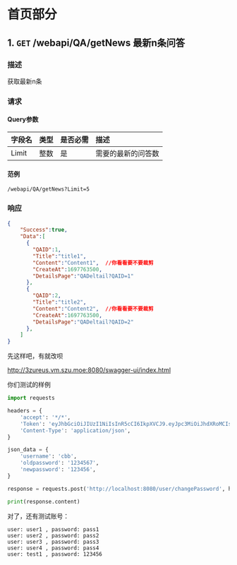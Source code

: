 # 首页部分

## 1. `GET` /webapi/QA/getNews 最新n条问答

### 描述

获取最新n条

### 请求

#### Query参数

| 字段名 | 类型 | 是否必需 | 描述               |
| :----- | :--- | :------- | :----------------- |
| Limit  | 整数 | 是       | 需要的最新的问答数 |

#### 范例

`/webapi/QA/getNews?Limit=5`

### 响应

```json
{
    "Success":true,
    "Data":[
      {
        "QAID":1,
        "Title":"title1",
        "Content":"Content1",  //你看看要不要裁剪
        "CreateAt":1697763500,
        "DetailsPage":"QADeltail?QAID=1"
      },
      {
        "QAID":2,
        "Title":"title2",
        "Content":"Content2",  //你看看要不要裁剪
        "CreateAt":1697763500,
        "DetailsPage":"QADeltail?QAID=2"
      },
    ]
}
```

先这样吧，有就改呗


http://3zureus.vm.szu.moe:8080/swagger-ui/index.html


你们测试的样例

```python
import requests

headers = {
    'accept': '*/*',
    'Token': 'eyJhbGciOiJIUzI1NiIsInR5cCI6IkpXVCJ9.eyJpc3MiOiJhdXRoMCIsInVzZXJuYW1lIjoiY2JiIiwidXNlcklEIjoxMSwiZXhwIjoxNzA0MDQ0NzgwfQ.TV6aqIMXf9wUFf-Nf4hMIwPBxtycu1Y1TWvXm_USXso',
    'Content-Type': 'application/json',
}

json_data = {
    'username': 'cbb',
    'oldpassword': '1234567',
    'newpassword': '123456',
}

response = requests.post('http://localhost:8080/user/changePassword', headers=headers, json=json_data)

print(response.content)

```

对了，还有测试账号：
```
user: user1 , password: pass1
user: user2 , password: pass2
user: user3 , password: pass3
user: user4 , password: pass4
user: test1 , password: 123456
```